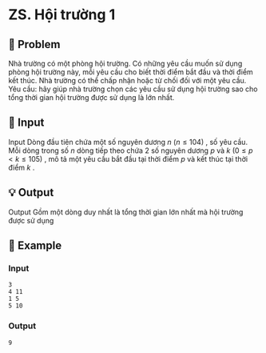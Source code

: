 # ZS. Hội trường 1

## 📖 Problem

Nhà trường có một phòng hội trường. Có những yêu cầu muốn sử dụng phòng hội trường này, mỗi yêu cầu cho biết thời điểm bắt đầu và thời điểm kết thúc. Nhà trường có thể chấp nhận hoặc từ chối đối với một yêu cầu.
Yêu cầu: hãy giúp nhà trường chọn các yêu cầu sử dụng hội trường sao cho tổng thời gian hội trường được sử dụng là lớn nhất.


## 🧩 Input

Input
Dòng đầu tiên chứa một số nguyên dương
$n$
$(n≤104)$
, số yêu cầu.
Mỗi dòng trong số
$n$
dòng tiếp theo chứa
$2$
số nguyên dương
$p$
và
$k$
$(0≤p<k≤105)$
, mô tả một yêu cầu bắt đầu tại thời điểm
$p$
và kết thúc tại thời điểm
$k$
.


## 💡 Output

Output
Gồm một dòng duy nhất là tổng thời gian lớn nhất mà hội trường được sử dụng


## 🧠 Example

### Input

```text
3
4 11
1 5
5 10
```

### Output

```text
9
```


